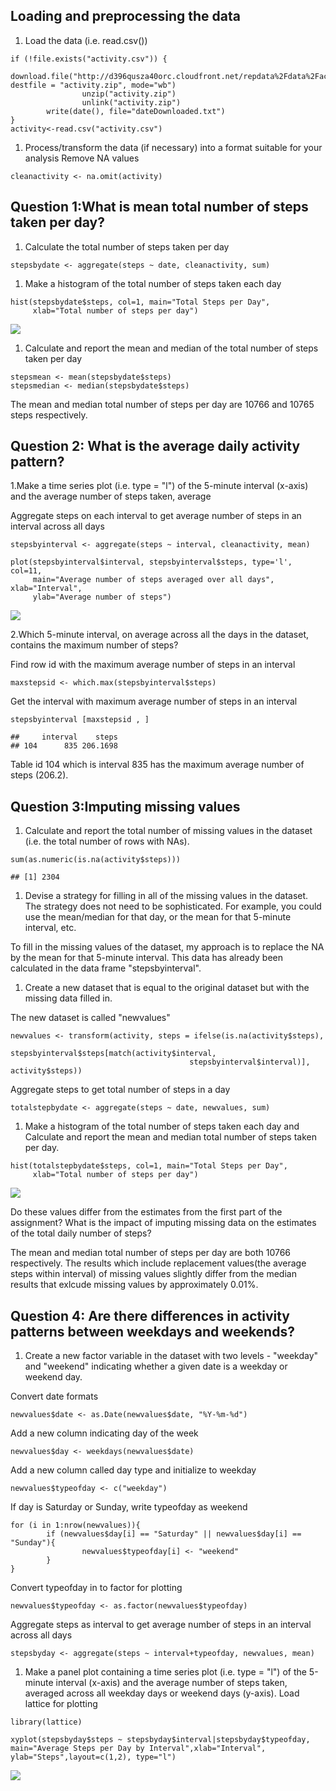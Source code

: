 Loading and preprocessing the data
----------------------------------

1.  Load the data (i.e. read.csv())

<!-- -->

    if (!file.exists("activity.csv")) {
                    download.file("http://d396qusza40orc.cloudfront.net/repdata%2Fdata%2Factivity.zip", destfile = "activity.zip", mode="wb")
                    unzip("activity.zip")
                    unlink("activity.zip")
            write(date(), file="dateDownloaded.txt")
    }
    activity<-read.csv("activity.csv")

1.  Process/transform the data (if necessary) into a format suitable for
    your analysis Remove NA values

<!-- -->

    cleanactivity <- na.omit(activity)

Question 1:What is mean total number of steps taken per day?
------------------------------------------------------------

1.  Calculate the total number of steps taken per day

<!-- -->

    stepsbydate <- aggregate(steps ~ date, cleanactivity, sum)

1.  Make a histogram of the total number of steps taken each day

<!-- -->

    hist(stepsbydate$steps, col=1, main="Total Steps per Day", 
         xlab="Total number of steps per day")

![](./PA1_template_files/figure-markdown_strict/unnamed-chunk-4-1.png)

1.  Calculate and report the mean and median of the total number of
    steps taken per day

<!-- -->

    stepsmean <- mean(stepsbydate$steps)
    stepsmedian <- median(stepsbydate$steps)

The mean and median total number of steps per day are 10766 and 10765
steps respectively.

Question 2: What is the average daily activity pattern?
-------------------------------------------------------

1.Make a time series plot (i.e. type = "l") of the 5-minute interval
(x-axis) and the average number of steps taken, average

Aggregate steps on each interval to get average number of steps in an
interval across all days

    stepsbyinterval <- aggregate(steps ~ interval, cleanactivity, mean)

    plot(stepsbyinterval$interval, stepsbyinterval$steps, type='l', col=11, 
         main="Average number of steps averaged over all days", xlab="Interval", 
         ylab="Average number of steps")

![](./PA1_template_files/figure-markdown_strict/unnamed-chunk-6-1.png)

2.Which 5-minute interval, on average across all the days in the
dataset, contains the maximum number of steps?

Find row id with the maximum average number of steps in an interval

    maxstepsid <- which.max(stepsbyinterval$steps)

Get the interval with maximum average number of steps in an interval

    stepsbyinterval [maxstepsid , ]

    ##     interval    steps
    ## 104      835 206.1698

Table id 104 which is interval 835 has the maximum average number of
steps (206.2).

Question 3:Imputing missing values
----------------------------------

1.  Calculate and report the total number of missing values in the
    dataset (i.e. the total number of rows with NAs).

<!-- -->

    sum(as.numeric(is.na(activity$steps)))

    ## [1] 2304

1.  Devise a strategy for filling in all of the missing values in the
    dataset. The strategy does not need to be sophisticated. For
    example, you could use the mean/median for that day, or the mean for
    that 5-minute interval, etc.

To fill in the missing values of the dataset, my approach is to replace
the NA by the mean for that 5-minute interval. This data has already
been calculated in the data frame "stepsbyinterval".

1.  Create a new dataset that is equal to the original dataset but with
    the missing data filled in.

The new dataset is called "newvalues"

    newvalues <- transform(activity, steps = ifelse(is.na(activity$steps), 
                                            stepsbyinterval$steps[match(activity$interval, 
                                            stepsbyinterval$interval)], activity$steps))

Aggregate steps to get total number of steps in a day

    totalstepbydate <- aggregate(steps ~ date, newvalues, sum)

1.  Make a histogram of the total number of steps taken each day and
    Calculate and report the mean and median total number of steps taken
    per day.

<!-- -->

    hist(totalstepbydate$steps, col=1, main="Total Steps per Day", 
         xlab="Total number of steps per day")

![](./PA1_template_files/figure-markdown_strict/unnamed-chunk-12-1.png)

Do these values differ from the estimates from the first part of the
assignment? What is the impact of imputing missing data on the estimates
of the total daily number of steps?

The mean and median total number of steps per day are both 10766
respectively. The results which include replacement values(the average
steps within interval) of missing values slightly differ from the median
results that exlcude missing values by approximately 0.01%.

Question 4: Are there differences in activity patterns between weekdays and weekends?
-------------------------------------------------------------------------------------

1.  Create a new factor variable in the dataset with two levels -
    "weekday" and "weekend" indicating whether a given date is a weekday
    or weekend day.

Convert date formats

    newvalues$date <- as.Date(newvalues$date, "%Y-%m-%d")

Add a new column indicating day of the week

    newvalues$day <- weekdays(newvalues$date)

Add a new column called day type and initialize to weekday

    newvalues$typeofday <- c("weekday")

If day is Saturday or Sunday, write typeofday as weekend

    for (i in 1:nrow(newvalues)){
            if (newvalues$day[i] == "Saturday" || newvalues$day[i] == "Sunday"){
                    newvalues$typeofday[i] <- "weekend"
            }
    }

Convert typeofday in to factor for plotting

    newvalues$typeofday <- as.factor(newvalues$typeofday)

Aggregate steps as interval to get average number of steps in an
interval across all days

    stepsbyday <- aggregate(steps ~ interval+typeofday, newvalues, mean)

1.  Make a panel plot containing a time series plot (i.e. type = "l") of
    the 5-minute interval (x-axis) and the average number of steps
    taken, averaged across all weekday days or weekend days (y-axis).
    Load lattice for plotting

<!-- -->

    library(lattice)

    xyplot(stepsbyday$steps ~ stepsbyday$interval|stepsbyday$typeofday, main="Average Steps per Day by Interval",xlab="Interval", ylab="Steps",layout=c(1,2), type="l")

![](./PA1_template_files/figure-markdown_strict/unnamed-chunk-19-1.png)

